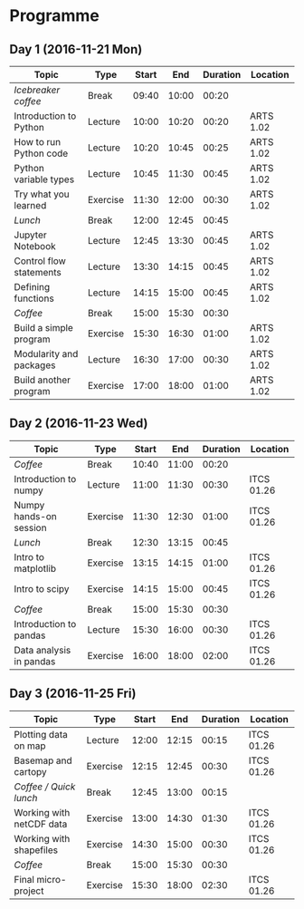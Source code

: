 # Programme
## Day 1 (2016-11-21 Mon)
| Topic                     | Type     | Start | End   | Duration | Location  |
|---------------------------|----------|-------|-------|----------|-----------|
| *Icebreaker coffee*       | Break    | 09:40 | 10:00 | 00:20    |           |
| Introduction to Python    | Lecture  | 10:00 | 10:20 | 00:20    | ARTS 1.02 |
| How to run Python code    | Lecture  | 10:20 | 10:45 | 00:25    | ARTS 1.02 |
| Python variable types     | Lecture  | 10:45 | 11:30 | 00:45    | ARTS 1.02 |
| Try what you learned      | Exercise | 11:30 | 12:00 | 00:30    | ARTS 1.02 |
| *Lunch*                   | Break    | 12:00 | 12:45 | 00:45    |           |
| Jupyter Notebook          | Lecture  | 12:45 | 13:30 | 00:45    | ARTS 1.02 |
| Control flow statements   | Lecture  | 13:30 | 14:15 | 00:45    | ARTS 1.02 |
| Defining functions        | Lecture  | 14:15 | 15:00 | 00:45    | ARTS 1.02 |
| *Coffee*                  | Break    | 15:00 | 15:30 | 00:30    |           |
| Build a simple program    | Exercise | 15:30 | 16:30 | 01:00    | ARTS 1.02 |
| Modularity and packages   | Lecture  | 16:30 | 17:00 | 00:30    | ARTS 1.02 |
| Build another program     | Exercise | 17:00 | 18:00 | 01:00    | ARTS 1.02 |

## Day 2 (2016-11-23 Wed)
| Topic                     | Type     | Start | End   | Duration | Location   |
|---------------------------|----------|-------|-------|----------|------------|
| *Coffee*                  | Break    | 10:40 | 11:00 | 00:20    |            |
| Introduction to numpy     | Lecture  | 11:00 | 11:30 | 00:30    | ITCS 01.26 |
| Numpy hands-on session    | Exercise | 11:30 | 12:30 | 01:00    | ITCS 01.26 |
| *Lunch*                   | Break    | 12:30 | 13:15 | 00:45    |            |
| Intro to matplotlib       | Exercise | 13:15 | 14:15 | 01:00    | ITCS 01.26 |
| Intro to scipy            | Exercise | 14:15 | 15:00 | 00:45    | ITCS 01.26 |
| *Coffee*                  | Break    | 15:00 | 15:30 | 00:30    |            |
| Introduction to pandas    | Lecture  | 15:30 | 16:00 | 00:30    | ITCS 01.26 |
| Data analysis in pandas   | Exercise | 16:00 | 18:00 | 02:00    | ITCS 01.26 |

## Day 3 (2016-11-25 Fri)
| Topic                     | Type     | Start | End   | Duration | Location   |
|---------------------------|----------|-------|-------|----------|------------|
| Plotting data on map      | Lecture  | 12:00 | 12:15 | 00:15    | ITCS 01.26 | 
| Basemap and cartopy       | Exercise | 12:15 | 12:45 | 00:30    | ITCS 01.26 |
| *Coffee / Quick lunch*    | Break    | 12:45 | 13:00 | 00:15    |            |
| Working with netCDF data  | Exercise | 13:00 | 14:30 | 01:30    | ITCS 01.26 |
| Working with shapefiles   | Exercise | 14:30 | 15:00 | 00:30    | ITCS 01.26 |
| *Coffee*                  | Break    | 15:00 | 15:30 | 00:30    |            |
| Final micro-project       | Exercise | 15:30 | 18:00 | 02:30    | ITCS 01.26 |
